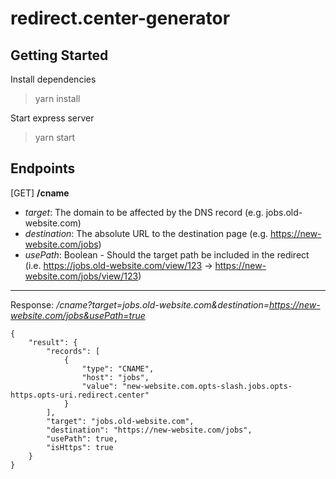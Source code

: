# redirect.center-generator

## Getting Started
Install dependencies
> yarn install

Start express server
> yarn start

## Endpoints
[GET] **/cname**
- *target*: The domain to be affected by the DNS record (e.g. jobs.old-website.com)
- *destination*: The absolute URL to the destination page (e.g. https://new-website.com/jobs)
- *usePath*: Boolean - Should the target path be included in the redirect (i.e. https://jobs.old-website.com/view/123 -> https://new-website.com/jobs/view/123)

---
Response:
*/cname?target=jobs.old-website.com&destination=https://new-website.com/jobs&usePath=true*
```
{
    "result": {
        "records": [
            {
                "type": "CNAME",
                "host": "jobs",
                "value": "new-website.com.opts-slash.jobs.opts-https.opts-uri.redirect.center"
            }
        ],
        "target": "jobs.old-website.com",
        "destination": "https://new-website.com/jobs",
        "usePath": true,
        "isHttps": true
    }
}
```